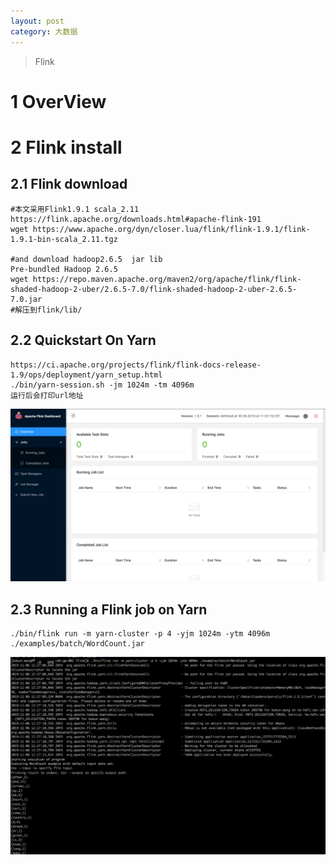 ```yaml
---
layout: post
category: 大数据
---
```


>Flink

# 1 OverView

# 2 Flink install
## 2.1 Flink download


```
#本文采用Flink1.9.1 scala_2.11
https://flink.apache.org/downloads.html#apache-flink-191
wget https://www.apache.org/dyn/closer.lua/flink/flink-1.9.1/flink-1.9.1-bin-scala_2.11.tgz

#and download hadoop2.6.5  jar lib
Pre-bundled Hadoop 2.6.5
wget https://repo.maven.apache.org/maven2/org/apache/flink/flink-shaded-hadoop-2-uber/2.6.5-7.0/flink-shaded-hadoop-2-uber-2.6.5-7.0.jar
#解压到flink/lib/
```

## 2.2 Quickstart On Yarn

```
https://ci.apache.org/projects/flink/flink-docs-release-1.9/ops/deployment/yarn_setup.html
./bin/yarn-session.sh -jm 1024m -tm 4096m
运行后会打印url地址
```

![-w1437](/assets/img//15730196984409.jpg)

## 2.3 Running a Flink job on Yarn

```
./bin/flink run -m yarn-cluster -p 4 -yjm 1024m -ytm 4096m ./examples/batch/WordCount.jar

```

![](/assets/img//15730198195867.jpg)
